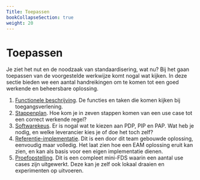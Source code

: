 ```yaml
---
Title: Toepassen
bookCollapseSection: true
weight: 20
---
```


# Toepassen 

Je ziet het nut en de noodzaak van standaardisering, wat nu? Bij het gaan toepassen van de voorgestelde werkwijze komt nogal wat kijken. 
In deze sectie bieden we een aantal handreikingen om te komen tot een goed werkende en beheersbare oplossing.

1. [Functionele beschrijving](2.functioneel). De functies en taken die komen kijken bij toegangsverlening.
2. [Stappenplan](1.stappenplan). Hoe kom je in zeven stappen komen van een use case tot een correct werkende regel?
2. [Softwarekeus](2.softwarekeus). Er is nogal wat te kiezen aan PDP, PIP en PAP. Wat heb je nodig, en welke leverancier kies je of doe het toch zelf?
3. [Referentie-implementatie](3.referentieimplementatie). Dit is een door dit team gebouwde oplossing, eenvoudig maar volledig. Het laat zien hoe een EAM oplossing eruit 
kan zien, en kan als basis voor een eigen implementatie dienen.
4. [Proefopstelling](4.proefopstelling). Dit is een compleet mini-FDS waarin een aantal use cases zijn uitgewerkt. Deze kan je zelf ook lokaal draaien
en experimenten op uitvoeren.